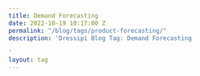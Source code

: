 ```yaml
---
title: Demand Forecasting
date: 2022-10-19 10:17:00 Z
permalink: "/blog/tags/product-forecasting/"
description: 'Dressipi Blog Tag: Demand Forecasting

'
layout: tag
---
```


